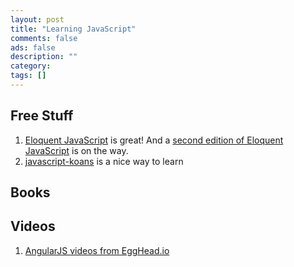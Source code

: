 ```yaml
---
layout: post
title: "Learning JavaScript"
comments: false
ads: false
description: ""
category: 
tags: []
---
```



Free Stuff
-------

1. [Eloquent JavaScript](http://eloquentjavascript.net/) is great!  And a [second edition of Eloquent JavaScript](https://github.com/marijnh/Eloquent-JavaScript) is on the way.
1. [javascript-koans](https://github.com/mrdavidlaing/javascript-koans) is a nice way to learn

Books
--------


Videos
--------
1. [AngularJS videos from EggHead.io](http://EggHead.io)
